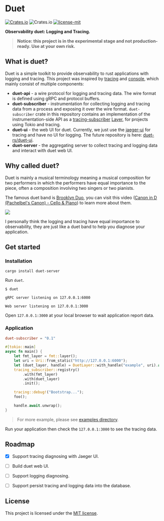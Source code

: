 # Duet

[![Crates.io](https://img.shields.io/crates/v/duet.svg)](https://crates.io/crates/duet)
![Crates.io](https://img.shields.io/crates/d/duet)
[![license-mit](https://img.shields.io/badge/license-MIT-yellow.svg)](./LICENSE)

**Observability duet: Logging and Tracing.**

> **Notice: this project is in the experimental stage and not production-ready. Use at your own risk.**

## What is duet?

Duet is a simple toolkit to provide observability to rust applications with logging and tracing. This project was inspired by [tracing](https://github.com/tokio-rs/tracing) and [console](https://github.com/tokio-rs/console), which mainly consist of multiple components:

- **duet-api** - a wire protocol for logging and tracing data. The wire format is defined using gRPC and protocol buffers.
- **duet-subscriber** - instrumentation for collecting logging and tracing data from a process and exposing it over the wire format. `duet-subscriber` crate in this repository contains an implementation of the instrumentation-side API as a [tracing-subscriber](https://crates.io/crates/tracing-subscriber) [Layer](https://docs.rs/tracing-subscriber/latest/tracing_subscriber/layer/trait.Layer.html), for projects using Tokio and tracing.
- **duet-ui** - the web UI for duet. Currently, we just use the [jaeger-ui](https://github.com/jaegertracing/jaeger-ui) for tracing and have no UI for logging. The future repository is here: [duet-rs/duet-ui](https://github.com/duet-rs/duet-ui).
- **duet-server** - the aggregating server to collect tracing and logging data and interact with duet web UI.

## Why called duet?

Duet is mainly a musical terminology meaning a musical composition for two performers in which the performers have equal importance to the piece, often a composition involving two singers or two pianists.

The famous duet band is [Brooklyn Duo](https://www.youtube.com/c/BrooklynDuo), you can visit this video ([Canon in D (Pachelbel's Canon) - Cello & Piano](https://www.youtube.com/watch?v=Ptk_1Dc2iPY)) to learn more about them.

![](https://i.ytimg.com/vi/Ptk_1Dc2iPY/maxresdefault.jpg)

I personally think the logging and tracing have equal importance to observability, they are just like a duet band to help you diagnose your application.

## Get started

### Installation

```
cargo install duet-server
```

Run `duet`.

```
$ duet

gRPC server listening on 127.0.0.1:6000

Web server listening on 127.0.0.1:3000
```

Open `127.0.0.1:3000` at your local browser to wait application report data.

### Application

```toml
duet-subscriber = "0.1"
```

```rs
#[tokio::main]
async fn main() {
    let fmt_layer = fmt::layer();
    let uri = Uri::from_static("http://127.0.0.1:6000");
    let (duet_layer, handle) = DuetLayer::with_handle("example", uri).await;
    tracing_subscriber::registry()
        .with(fmt_layer)
        .with(duet_layer)
        .init();

    tracing::debug!("Bootstrap...");
    foo();

    handle.await.unwrap();
}
```
> For more example, please see [examples directory](./duet-subscriber/examples/).

Run your application then check the `127.0.0.1:3000` to see the tracing data.

## Roadmap

- [x] Support tracing diagnosing with Jaeger UI.

- [ ] Build duet web UI.

- [ ] Support logging diagnosing.

- [ ] Support persist tracing and logging data into the database.

## License

This project is licensed under the [MIT license](./LICENSE).
